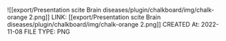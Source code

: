 ![[export/Presentation scite Brain diseases/plugin/chalkboard/img/chalk-orange 2.png]]
LINK: [[export/Presentation scite Brain diseases/plugin/chalkboard/img/chalk-orange 2.png]]
CREATED At: 2022-11-08
FILE TYPE: PNG
